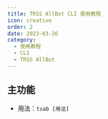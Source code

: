 ```yaml
---
title: TRSS AllBot CLI 使用教程
icon: creative
order: 2
date: 2023-03-26
category:
  - 使用教程
  - CLI
  - TRSS AllBot
---
```


## 主功能

- 用法：`tsab [用法]`
